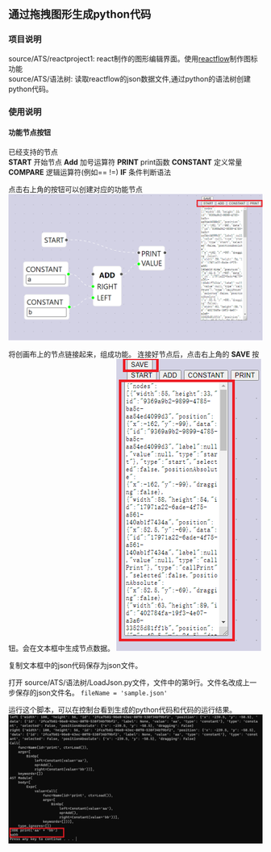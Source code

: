 ## 通过拖拽图形生成python代码

### 项目说明
source/ATS/reactproject1: react制作的图形编辑界面。使用[reactflow](https://reactflow.dev/)制作图标功能  
source/ATS/语法树: 读取reactflow的json数据文件,通过python的语法树创建python代码。

### 使用说明
#### 功能节点按钮
已经支持的节点  
**START** 开始节点
**Add** 加号运算符
**PRINT** print函数
**CONSTANT** 定义常量
**COMPARE** 逻辑运算符(例如== !=)
**IF** 条件判断语法

点击右上角的按钮可以创建对应的功能节点
![Alt](./images/2.png)

将创画布上的节点链接起来，组成功能。
连接好节点后，点击右上角的 **SAVE** 按钮。会在文本框中生成节点数据。
![Alt](./images/3.png)

复制文本框中的json代码保存为json文件。

打开 source/ATS/语法树/LoadJson.py文件，文件中的第9行。文件名改成上一步保存的json文件名。
`fileName = 'sample.json'`

运行这个脚本，可以在控制台看到生成的python代码和代码的运行结果。
![Alt](./images/4.png)
